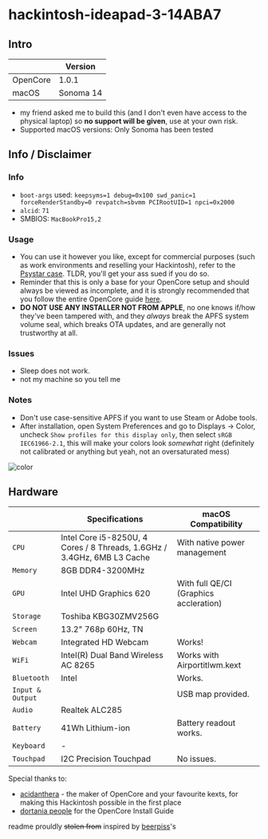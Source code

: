 # hackintosh-ideapad-3-14ABA7
## Intro

|          | Version                 |
|----------|-------------------------|
| OpenCore | 1.0.1                   |
| macOS    | Sonoma 14  |

- my friend asked me to build this (and I don't even have access to the physical laptop) so **no support will be given**, use at your own risk.
- Supported macOS versions: Only Sonoma has been tested

## Info / Disclaimer
### Info
- `boot-args` used: `keepsyms=1 debug=0x100 swd_panic=1 forceRenderStandby=0 revpatch=sbvmm PCIRootUID=1 npci=0x2000`
- `alcid`: `71`
- SMBIOS: `MacBookPro15,2`
### Usage
- You can use it however you like, except for commercial purposes (such as work environments and reselling your Hackintosh), refer to the [Psystar case](https://en.wikipedia.org/wiki/Psystar_Corporation). TLDR, you'll get your ass sued if you do so.
- Reminder that this is only a base for your OpenCore setup and should always be viewed as incomplete, and it is strongly recommended that you follow the entire OpenCore guide [here](https://dortania.github.io/OpenCore-Install-Guide/). 
- **DO NOT USE ANY INSTALLER NOT FROM APPLE**, no one knows if/how they've been tampered with, and they *always* break the APFS system volume seal, which breaks OTA updates, and are generally not trustworthy at all.
### Issues
- Sleep does not work.
- not my machine so you tell me
### Notes
- Don't use case-sensitive APFS if you want to use Steam or Adobe tools.
- After installation, open System Preferences and go to Displays -> Color, uncheck `Show profiles for this display only`, then select `sRGB IEC61966-2.1`, this will make your colors look *somewhat* right (definitely not calibrated or anything but yeah, not an 
oversaturated mess)
 
![color](https://media.discordapp.net/attachments/885809091459575828/966112499487346718/unknown.png)
## Hardware

|                                           | Specifications                                                                | macOS Compatibility                                                                                                                   |
| ----------------------------------------- | ----------------------------------------------------------------------------- | --------------------------------------------------------------------------------------------------------------------------------------------- |
| ``CPU``                                   | Intel Core i5-8250U, 4 Cores / 8 Threads, 1.6GHz / 3.4GHz, 6MB L3 Cache | With native power management|
| ``Memory``                                | 8GB DDR4-3200MHz                                  |                                                                                                                                               |
| ``GPU``                                   | Intel UHD Graphics 620                                                       | With full QE/CI (Graphics accleration)|
| ``Storage``                               | Toshiba 	KBG30ZMV256G                                              |                                                                                                                                              |
| ``Screen``                                | 13.2" 768p 60Hz, TN                                            |                                                                                                                                               |
| ``Webcam``                                | Integrated HD Webcam                                                          | Works!|
| ``WiFi``                                  | Intel(R) Dual Band Wireless AC 8265                                                        | Works with Airportitlwm.kext                                                                |
| ``Bluetooth``                             | Intel                                                                         | Works. |
| ``Input & Output``                        |                     | USB map provided. |
| ``Audio``                            | Realtek ALC285                                                      |                                                                                                                                               |
| ``Battery``                               | 41Wh Lithium-ion                                                                  | Battery readout works.|
| ``Keyboard``                              | -||
| ``Touchpad``                              | I2C Precision Touchpad                                                                | No issues.                                                                                            |

Special thanks to:
- [acidanthera](https://github.com/acidanthera) - the maker of OpenCore and your favourite kexts, for making this Hackintosh possible in the first place
- [dortania people](https://github.com/orgs/dortania/people) for the OpenCore Install Guide

readme prouldly ~~stolen from~~ inspired by [beerpiss](https://github.com/beerpiss/dell-vostro-15-3568-hackintosh)'s

